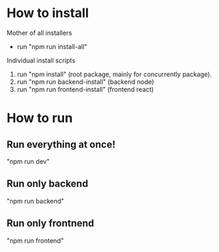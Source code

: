 # How to install

Mother of all installers
- run "npm run install-all"

Individual install scripts
1. run "npm install" (root package, mainly for concurrently package).
2. run "npm run backend-install" (backend node)
3. run "npm run frontend-install" (frontend react)

# How to run

## Run everything at once!

"npm run dev"

## Run only backend

"npm run backend"

## Run only frontnend

"npm run frontend"
